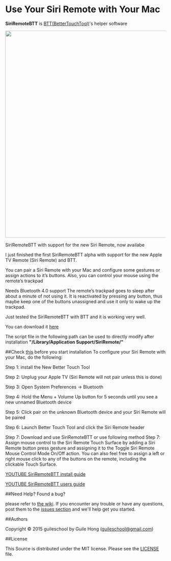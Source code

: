 Use Your Siri Remote with Your Mac
===

**SiriRemoteBTT** is [BTT(BetterTouchTool)](https://www.boastr.net/)'s helper software

<p align="center">
	<img src="http://www.guileschool.com/image2/FE661BF8-774E-414C-AA6D-385244D9AE4D.jpg" width=650 loop=infinite>
</p>

SiriRemoteBTT with support for the new Siri Remote, now availabe

I just finished the first SiriRemoteBTT alpha with support for the new Apple TV Remote (Siri Remote) and BTT.

You can pair a Siri Remote with your Mac and configure some gestures or assign actions to it’s buttons.
Also, you can control your mouse using the remote’s trackpad

Needs Bluetooth 4.0 support
The remote’s trackpad goes to sleep after about a minute of not using it. It is reactivated by pressing any button, thus maybe keep one of the buttons unassigned and use it only to wake up the trackpad.

Just tested the SiriRemoteBTT with BTT and it is working very well.

You can download it [here](http://github.com/guileschool/SiriRemoteBTT/blob/master/SiriRemoteBTT.dmg)

The script file in the following path can be used to directly modify after installation
**"/Library/Application Support/SiriRemote/"**

##Check [this](http://www.idownloadblog.com/2015/12/12/control-mac-siri-remote-better-touch-tool/) before you start installation
To configure your Siri Remote with your Mac, do the following:

Step 1: install the New Better Touch Tool

Step 2: Unplug your Apple TV (Siri Remote will not pair unless this is done)

Step 3: Open System Preferences → Bluetooth

Step 4: Hold the Menu + Volume Up button for 5 seconds until you see a new unnamed Bluetooth device

Step 5: Click pair on the unknown Bluetooth device and your Siri Remote will be paired

Step 6: Launch Better Touch Tool and click the Siri Remote header

Step 7: Download and use SiriRemoteBTT or use following method 
Step 7: Assign mouse control to the Siri Remote Touch Surface by adding a Siri Remote button press gesture and assigning it to the Toggle Siri Remote Mouse Control Mode On/Off action. You can also feel free to assign a left or right mouse click to any of the buttons on the remote, including the clickable Touch Surface.

[YOUTUBE SiriRemoteBTT install guide](https://youtu.be/o0SIbxduN_U)

[YOUTUBE SiriRemoteBTT users guide](https://youtu.be/GlRZpzqCjQg)

##Need Help? Found a bug?

please refer to [the wiki](https://github.com/guileschool/SiriRemoteBTT/wiki). If you encounter any trouble or have any questions, post them to the [issues section](https://github.com/guileschool/SiriRemoteBTT/issues) and we'll help get you started.

##Authors

Copyright © 2015 guileschool by Guile Hong (guileschool@gmail.com)

##License

This Source is distributed under the MIT license. Please see the [LICENSE](https://github.com/guileschool/SiriRemoteBTT/blob/master/LICENSE) file.
